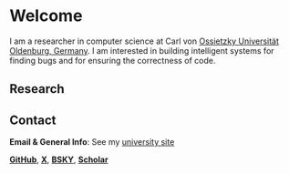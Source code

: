 # Welcome
I am a researcher in computer science at Carl von [Ossietzky Universität Oldenburg, Germany](https://uol.de/en/computingscience/groups/formal-methods/team/cedric-richter). I am interested in building intelligent systems for finding bugs and for ensuring the correctness
of code.


## Research




## Contact

**Email & General Info**: See my [university site](https://uol.de/en/computingscience/groups/formal-methods/team/cedric-richter)

[**GitHub**](https://github.com/cedricrupb), [**X**](https://x.com/cedrichter), [**BSKY**](https://bsky.app/profile/cedrichter.bsky.social), [**Scholar**](https://scholar.google.com/citations?user=5Yw10ycAAAAJ&hl=en)